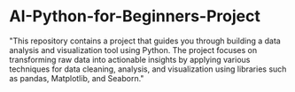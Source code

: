 # AI-Python-for-Beginners-Project
"This repository contains a project that guides you through building a data analysis and visualization tool using Python. The project focuses on transforming raw data into actionable insights by applying various techniques for data cleaning, analysis, and visualization using libraries such as pandas, Matplotlib, and Seaborn."
